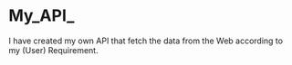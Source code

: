 # My_API_
I have created my own API that fetch the data from the Web according to my (User) Requirement.

